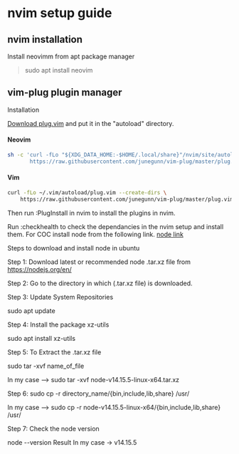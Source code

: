 # nvim setup guide

## nvim installation

Install neovimm from apt package manager

> sudo apt install neovim

## vim-plug plugin manager

Installation

[Download plug.vim](https://raw.githubusercontent.com/junegunn/vim-plug/master/plug.vim)
and put it in the "autoload" directory.

#### Neovim

```sh
sh -c 'curl -fLo "${XDG_DATA_HOME:-$HOME/.local/share}"/nvim/site/autoload/plug.vim --create-dirs \
       https://raw.githubusercontent.com/junegunn/vim-plug/master/plug.vim'
```

#### Vim

```sh
curl -fLo ~/.vim/autoload/plug.vim --create-dirs \
    https://raw.githubusercontent.com/junegunn/vim-plug/master/plug.vim
```

Then run :PlugInstall in nvim to install the plugins in nvim.

Run :checkhealth to check the dependancies in the nvim setup and install them.
For COC install node from the following link.
[node link](https://nodejs.org/en/download/)

Steps to download and install node in ubuntu

Step 1: Download latest or recommended node .tar.xz file from https://nodejs.org/en/

Step 2: Go to the directory in which (.tar.xz file) is downloaded.

Step 3: Update System Repositories

sudo apt update

Step 4: Install the package xz-utils

sudo apt install xz-utils

Step 5: To Extract the .tar.xz file

sudo tar -xvf name_of_file

In my case --> sudo tar -xvf node-v14.15.5-linux-x64.tar.xz

Step 6: sudo cp -r directory_name/{bin,include,lib,share} /usr/

In my case --> sudo cp -r node-v14.15.5-linux-x64/{bin,include,lib,share} /usr/

Step 7: Check the node version

node --version
Result In my case -> v14.15.5

